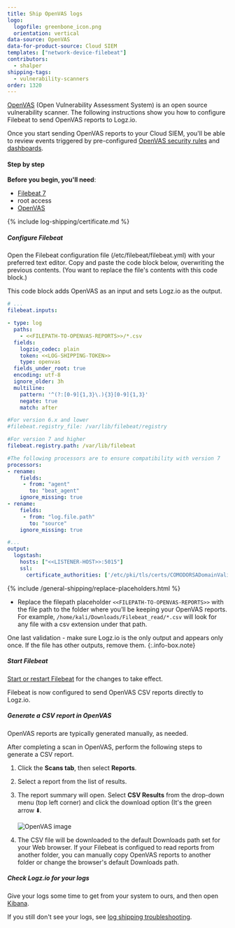 ```yaml
---
title: Ship OpenVAS logs
logo:
  logofile: greenbone_icon.png
  orientation: vertical
data-source: OpenVAS
data-for-product-source: Cloud SIEM
templates: ["network-device-filebeat"]
contributors:
  - shalper
shipping-tags:
  - vulnerability-scanners
order: 1320
---
```


[OpenVAS](https://www.openvas.org/about.html) (Open Vulnerability Assessment System) is an open source vulnerability scanner. The following instructions show you how to configure Filebeat to send OpenVAS reports to Logz.io.

Once you start sending OpenVAS reports to your Cloud SIEM, you'll be able to review events triggered by pre-configured [OpenVAS security rules](https://app.logz.io/#/dashboard/security/rules/rule-definitions?from=0&sortBy=updatedAt&sortOrder=DESC&search=openvas) and [dashboards](https://app.logz.io/#/dashboard/security/research/dashboards?).

#### Step by step


**Before you begin, you'll need**:

* [Filebeat 7](https://www.elastic.co/guide/en/beats/filebeat/current/filebeat-installation.html)
* root access
* [OpenVAS](https://www.openvas.org/about.html)

<div class="tasklist">

{% include log-shipping/certificate.md %}

##### Configure Filebeat

Open the Filebeat configuration file (/etc/filebeat/filebeat.yml) with your preferred text editor.
Copy and paste the code block below, overwriting the previous contents. (You want to replace the file's contents with this code block.)

This code block adds OpenVAS as an input and sets Logz.io as the output.

```yaml
# ...
filebeat.inputs:

- type: log
  paths:
    - <<FILEPATH-TO-OPENVAS-REPORTS>>/*.csv
  fields:
    logzio_codec: plain
    token: <<LOG-SHIPPING-TOKEN>>
    type: openvas
  fields_under_root: true
  encoding: utf-8
  ignore_older: 3h
  multiline:
    pattern: '^(?:[0-9]{1,3}\.){3}[0-9]{1,3}'
    negate: true
    match: after

#For version 6.x and lower
#filebeat.registry_file: /var/lib/filebeat/registry

#For version 7 and higher
filebeat.registry.path: /var/lib/filebeat

#The following processors are to ensure compatibility with version 7
processors:
- rename:
    fields:
     - from: "agent"
       to: "beat_agent"
    ignore_missing: true
- rename:
    fields:
     - from: "log.file.path"
       to: "source"
    ignore_missing: true

#...
output:
  logstash:
    hosts: ["<<LISTENER-HOST>>:5015"]
    ssl:
      certificate_authorities: ['/etc/pki/tls/certs/COMODORSADomainValidationSecureServerCA.crt']
```



{% include /general-shipping/replace-placeholders.html %}

* Replace the filepath placeholder `<<FILEPATH-TO-OPENVAS-REPORTS>>` with the file path to the folder where you’ll be keeping your OpenVAS reports. For example, `/home/kali/Downloads/Filebeat_read/*.csv` will look for any file with a csv extension under that path.



<!-- info-box-start:info -->
One last validation - make sure Logz.io is the only output and appears only once.
If the file has other outputs, remove them.
{:.info-box.note}
<!-- info-box-end -->


##### Start Filebeat

[Start or restart Filebeat](https://www.elastic.co/guide/en/beats/filebeat/master/filebeat-starting.html) for the changes to take effect.
  
Filebeat is now configured to send OpenVAS CSV reports directly to Logz.io.

##### Generate a CSV report in OpenVAS

OpenVAS reports are typically generated manually, as needed.

After completing a scan in OpenVAS, perform the following steps to generate a CSV report.

1. Click the **Scans tab**, then select **Reports**.
2. Select a report from the list of results.
3. The report summary will open. Select **CSV Results** from the drop-down menu (top left corner) and click the download option (It's the green arrow ⬇️.

    ![OpenVAS image](https://dytvr9ot2sszz.cloudfront.net/logz-docs/security-analytics/openvas.png)

4. The CSV file will be downloaded to the default Downloads path set for your Web browser.    If your Filebeat is configued to read reports from another folder, you can manually copy OpenVAS reports to another folder or change the browser's default Downloads path.

##### Check Logz.io for your logs

Give your logs some time to get from your system to ours, and then open [Kibana](https://app.logz.io/#/dashboard/kibana).

If you still don't see your logs, see [log shipping troubleshooting]({{site.baseurl}}/user-guide/log-shipping/log-shipping-troubleshooting.html).

</div>

